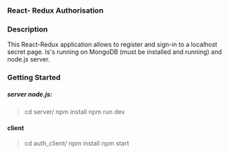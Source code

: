 ### React- Redux Authorisation

### Description

This React-Redux application allows to register and sign-in to a
localhost secret page. Is's running on MongoDB (must be installed and running)
and node.js server.



### Getting Started

##### server node.js:

> cd server/
> npm install
> npm run dev

#### client

> cd auth_client/
> npm install
> npm start

